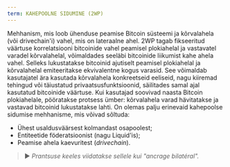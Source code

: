 ```yaml
---
term: KAHEPOOLNE SIDUMINE (2WP)
---
```


Mehhanism, mis loob ühenduse peamise Bitcoin süsteemi ja kõrvalahela (või drivechain'i) vahel, mis on lateraalne ahel. 2WP tagab fikseeritud väärtuse korrelatsiooni bitcoinide vahel peamisel plokiahelal ja vastavatel varadel kõrvalahelal, võimaldades seeläbi bitcoinide liikumist kahe ahela vahel. Selleks lukustatakse bitcoinid ajutiselt peamisel plokiahelal ja kõrvalahelal emiteeritakse ekvivalentne kogus varasid. See võimaldab kasutajatel ära kasutada kõrvalahela konkreetseid eeliseid, nagu kiiremad tehingud või täiustatud privaatsusfunktsioonid, säilitades samal ajal kasutatud bitcoinide väärtuse. Kui kasutajad soovivad naasta Bitcoin plokiahelale, pööratakse protsess ümber: kõrvalahela varad hävitatakse ja vastavad bitcoinid lukustatakse lahti. On olemas palju erinevaid kahepoolse sidumise mehhanisme, mis võivad sõltuda:
* Ühest usaldusväärsest kolmandast osapoolest;
* Entiteetide föderatsioonist (nagu Liquid'is);
* Peamise ahela kaevuritest (*drivechain*).

> ► *Prantsuse keeles viidatakse sellele kui "ancrage bilatéral".*